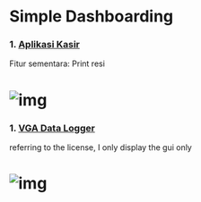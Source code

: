 # Simple Dashboarding

### 1. [Aplikasi Kasir](https://github.com/lintabong/Python-Dashboarding/tree/main/Aplikasi-Kasir)
<p>Fitur sementara: Print resi</p> 

![img](https://github.com/lintabong/Python-Dashboarding/blob/main/Aplikasi-Kasir/aplikasi-kasir.png)
=====

### 1. [VGA Data Logger](https://github.com/lintabong/Python-Dashboarding/tree/main/VGAscale)
<p>referring to the license, I only display the gui only</p>

![img](https://github.com/lintabong/Python-Dashboarding/blob/main/VGAscale/vga-datalogger.png)
=====
